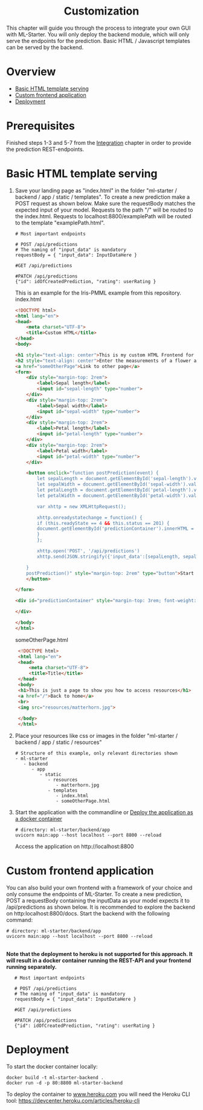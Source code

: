<h1 align="center">
    Customization
</h1>

This chapter will guide you through the process to integrate your own GUI with ML-Starter. You will only deploy the backend module, which will only serve the endpoints for the prediction. Basic HTML / Javascript templates can be served by the backend. 

# Overview

- <a href="#basic-html-template-serving">Basic HTML template serving</a>
- <a href="#custom-frontend-application">Custom frontend application</a>
- <a href="#deployment">Deployment</a>

# Prerequisites

Finished steps 1-3 and 5-7 from the <a href="https://github.com/loki344/ml-starter/tree/master/docs/integration">Integration</a> chapter in order to provide the prediction REST-endpoints.

# Basic HTML template serving

1) Save your landing page as "index.html" in the folder "ml-starter / backend / app / static / templates". To create a new prediction make a POST request as shown below. Make sure the requestBody matches the expected input of your model. Requests to the path "/" will be routed to the index.html. Requests to localhost:8800/examplePath will be routed to the template "examplePath.html".

    ```text
    # Most important endpoints
    
    # POST /api/predictions
    # The naming of "input_data" is mandatory
    requestBody = { "input_data": InputDataHere }
    
    #GET /api/predictions
    
    #PATCH /api/predictions
    {"id": idOfCreatedPrediction, "rating": userRating }
    
    ```
   This is an example for the Iris-PMML example from this repository. 
   index.html
    ```html
    <!DOCTYPE html>
    <html lang="en">
    <head>
        <meta charset="UTF-8">
        <title>Custom HTML</title>
    </head>
    <body>
    
    <h1 style="text-align: center">This is my custom HTML Frontend for the Iris PMML Model</h1>
    <h2 style="text-align: center">Enter the measurements of a flower and start the prediction</h2>
    <a href="someOtherPage">Link to other page</a>
    <form>
        <div style="margin-top: 2rem">
            <label>Sepal length</label>
            <input id="sepal-length" type="number">
        </div>
        <div style="margin-top: 2rem">
            <label>Sepal width</label>
            <input id="sepal-width" type="number">
        </div>
        <div style="margin-top: 2rem">
            <label>Petal length</label>
            <input id="petal-length" type="number">
        </div>
        <div style="margin-top: 2rem">
            <label>Petal width</label>
            <input id="petal-width" type="number">
        </div>
    
        <button onclick="function postPrediction(event) {
            let sepalLength = document.getElementById('sepal-length').value
            let sepalWidth = document.getElementById('sepal-width').value
            let petalLength = document.getElementById('petal-length').value
            let petalWidth = document.getElementById('petal-width').value
    
            var xhttp = new XMLHttpRequest();
    
            xhttp.onreadystatechange = function() {
            if (this.readyState == 4 && this.status == 201) {
            document.getElementById('predictionContainer').innerHTML = JSON.parse(this.responseText).prediction;
            }
            };
    
            xhttp.open('POST', '/api/predictions')
            xhttp.send(JSON.stringify({'input_data':[sepalLength, sepalWidth, petalLength, petalWidth]}))
    
        }
        postPrediction()" style="margin-top: 2rem" type="button">Start prediction
        </button>
    
    </form>
    
    <div id="predictionContainer" style="margin-top: 3rem; font-weight: bold">
    
    </div>
    
    </body>
    </html>

    ```
   someOtherPage.html
   ```html
    <!DOCTYPE html>
    <html lang="en">
    <head>
        <meta charset="UTF-8">
        <title>Title</title>
    </head>
    <body>
    <h1>This is just a page to show you how to access resources</h1>
    <a href="/">Back to home</a>
    <br>
    <img src="resources/matterhorn.jpg">
    
    </body>
    </html>

    ```
   
2) Place your resources like css or images in the folder "ml-starter / backend / app / static / resources"
    
    ```text
   # Structure of this example, only relevant directories shown
    - ml-starter
       - backend
          - app
             - static
                - resources
                   - matterhorn.jpg
                - templates
                   - index.html
                   - someOtherPage.html
    ```
3) Start the application with the commandline or <a href="#deployment">Deploy the application as a docker container</a>
    ```commandline
    # directory: ml-starter/backend/app
   uvicorn main:app --host localhost --port 8800 --reload
    ```
   Access the application on http://localhost:8800

# Custom frontend application
You can also build your own frontend with a framework of your choice and only consume the endpoints of ML-Starter. To create a new prediction, POST a requestBody containing the inputData as your model expects it to /api/predictions as shown below. It is recommended to explore the backend on http:localhost:8800/docs. Start the backend with the following command:

 ```commandline
 # directory: ml-starter/backend/app
uvicorn main:app --host localhost --port 8800 --reload
 ```

<br>
<strong>Note that the deployment to heroku is not supported for this approach. It will result in a docker container running the REST-API and your frontend running separately.</strong>

 ```text
    # Most important endpoints
    
    # POST /api/predictions
    # The naming of "input_data" is mandatory
    requestBody = { "input_data": InputDataHere }
    
    #GET /api/predictions
    
    #PATCH /api/predictions
    {"id": idOfCreatedPrediction, "rating": userRating }
 ```

# Deployment
To start the docker container locally:

```commandline
docker build -t ml-starter-backend .
docker run -d -p 80:8800 ml-starter-backend
```

To deploy the container to www.heroku.com you will need the Heroku CLI tool: https://devcenter.heroku.com/articles/heroku-cli

```commandline


```

